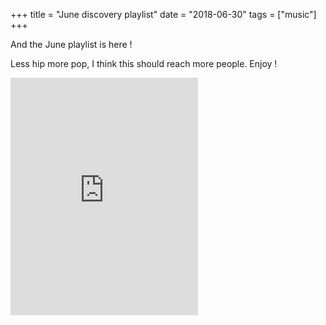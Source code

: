 +++
title = "June discovery playlist"
date = "2018-06-30"
tags = ["music"]
+++

And the June playlist is here !

Less hip more pop, I think this should reach more people. Enjoy !

<iframe src="https://open.spotify.com/embed/user/11130977231/playlist/4pTwHRWfJrfOSadX2Fb5Rm" width="300" height="380" frameborder="0" allowtransparency="true" allow="encrypted-media"></iframe>